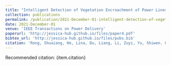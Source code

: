 ```yaml
---
title: "Intelligent Detection of Vegetation Encroachment of Power Lines With Advanced Stereovision"
collection: publications
permalink: /publication/2021-December-01-intelligent-detection-of-vegetation-encroachment-of-power-lines-with-advanced-stereovision
date: 2021-December-01
venue: 'IEEE Transactions on Power Delivery'
paperurl: 'http://jessica-hub.github.io/files/paper4.pdf'
bibtex_url: 'http://jessica-hub.github.io/files/pubs.bib'
citation: 'Rong, Shuaiang, He, Lina, Du, Liang, Li, Zuyi, Yu, Shiwen. &quot;Intelligent Detection of Vegetation Encroachment of Power Lines With Advanced Stereovision.&quot; <i>IEEE Transactions on Power Delivery</i>, vol. 36, no. 6, pp. 3477–3485, 2021.'
---
```


Recommended citation: {item.citation}
